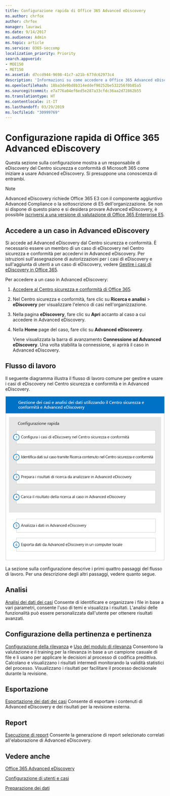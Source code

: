 ```yaml
---
title: Configurazione rapida di Office 365 Advanced eDiscovery
ms.author: chrfox
author: chrfox
manager: laurawi
ms.date: 9/14/2017
ms.audience: Admin
ms.topic: article
ms.service: O365-seccomp
localization_priority: Priority
search.appverid:
- MOE150
- MET150
ms.assetid: d7ccd944-9698-41c7-a21b-677dc62973c4
description: 'Informazioni su come accedere a Office 365 Advanced eDiscovery dal Centro sicurezza e conformità di Office 365 e sul flusso di lavoro tipico per usare Advanced eDiscovery.  '
ms.openlocfilehash: 18ba3de9bd8b314eddef90252be532256f0b85a5
ms.sourcegitcommit: e7a776a04ef6ed5e287a33cfdc36aa2d72862b55
ms.translationtype: HT
ms.contentlocale: it-IT
ms.lasthandoff: 03/29/2019
ms.locfileid: "30999769"
---
```

# <a name="quick-setup-for-office-365-advanced-ediscovery"></a>Configurazione rapida di Office 365 Advanced eDiscovery

Questa sezione sulla configurazione mostra a un responsabile di eDiscovery del Centro sicurezza e conformità di Microsoft 365 come iniziare a usare Advanced eDiscovery. Si presuppone una conoscenza di entrambi.
  
> [!NOTE]
> Advanced eDiscovery richiede Office 365 E3 con il componente aggiuntivo Advanced Compliance o la sottoscrizione di E5 dell'organizzazione. Se non si dispone di questo piano e si desidera provare Advanced eDiscovery, è possibile [iscriversi a una versione di valutazione di Office 365 Enterprise E5](https://go.microsoft.com/fwlink/p/?LinkID=698279). 
  
## <a name="accessing-a-case-in-advanced-ediscovery"></a>Accedere a un caso in Advanced eDiscovery

Si accede ad Advanced eDiscovery dal Centro sicurezza e conformità. È necessario essere un membro di un caso di eDiscovery nel Centro sicurezza e conformità per accedervi in Advanced eDiscovery. Per istruzioni sull'assegnazione di autorizzazioni per i casi di eDiscovery e sull'aggiunta di utenti a un caso di eDiscovery, vedere [Gestire i casi di eDiscovery in Office 365](manage-ediscovery-cases.md). 
  
Per accedere a un caso in Advanced eDiscovery: 
  
1. [Accedere al Centro sicurezza e conformità di Office 365](go-to-the-securitycompliance-center.md). 
    
2. Nel Centro sicurezza e conformità, fare clic su **Ricerca e analisi** \> **eDiscovery** per visualizzare l'elenco di casi nell'organizzazione. 
    
3. Nella pagina **eDiscovery**, fare clic su **Apri** accanto al caso a cui accedere in Advanced eDiscovery. 
    
4. Nella **Home** page del caso, fare clic su **Advanced eDiscovery**.
    
    Viene visualizzata la barra di avanzamento **Connessione ad Advanced eDiscovery**. Una volta stabilita la connessione, si aprirà il caso in Advanced eDiscovery. 
    
## <a name="workflow"></a>Flusso di lavoro

Il seguente diagramma illustra il flusso di lavoro comune per gestire e usare i casi di eDiscovery nel Centro sicurezza e conformità e in Advanced eDiscovery. 
  
![Il diagramma mostra il flusso di lavoro di Office 365 Advanced eDiscovery di quattro fasi: installazione, inclusa l'impostazione di utenti e casi, identificazione di dati sui casi, esportazione ed elaborazione. Mostra quindi le fasi di analisi ed esportazione in un computer locale.](media/76589ccc-789d-4581-b3a8-98d339b05979.png)
  
La sezione sulla configurazione descrive i primi quattro passaggi del flusso di lavoro. Per una descrizione degli altri passaggi, vedere quanto segue.
  
## <a name="analyze"></a>Analisi

[Analisi dei dati dei casi](analyze-case-data-with-advanced-ediscovery.md) Consente di identificare e organizzare i file in base a vari parametri, consente l'uso di temi e visualizza i risultati. L'analisi delle funzionalità può essere personalizzata dall'utente per ottenere risultati avanzati. 
  
## <a name="relevance-setup-and-relevance"></a>Configurazione della pertinenza e pertinenza

[Configurazione della rilevanza](manage-relevance-setup-in-advanced-ediscovery.md) e [Uso del modulo di rilevanza](use-relevance-in-advanced-ediscovery.md) Consentono la valutazione e il training per la rilevanza in base a un campione casuale di file e li usano per applicare le decisioni al processo di codifica predittiva. Calcolano e visualizzano i risultati intermedi monitorando la validità statistici del processo. Visualizzano i risultati per facilitare il processo decisionale durante la revisione. 
  
## <a name="export"></a>Esportazione

[Esportazione dei dati dei casi](export-case-data-in-advanced-ediscovery.md) Consente di esportare i contenuti di Advanced eDiscovery e dei risultati per la revisione esterna. 
  
## <a name="report"></a>Report

[Esecuzione di report](run-reports-in-advanced-ediscovery.md) Consente la generazione di report selezionato correlati all'elaborazione di Advanced eDiscovery. 
  
## <a name="see-also"></a>Vedere anche

[Office 365 Advanced eDiscovery](office-365-advanced-ediscovery.md)
  
[Configurazione di utenti e casi](set-up-users-and-cases-in-advanced-ediscovery.md)
  
[Preparazione dei dati](prepare-data-for-advanced-ediscovery.md)

